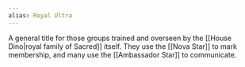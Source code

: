 ```yaml
---
alias: Royal Ultra
---
```

A general title for those groups trained and overseen by the [[House Dino|royal family of Sacred]] itself. They use the [[Nova Star]] to mark membership, and many use the [[Ambassador Star]] to communicate.